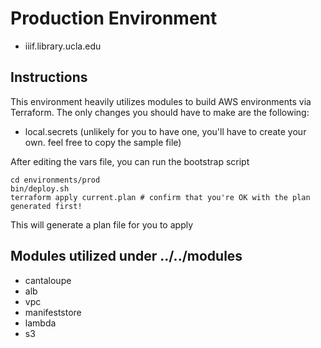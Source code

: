 # Production Environment
* iiif.library.ucla.edu

## Instructions
This environment heavily utilizes modules to build AWS environments via Terraform. The only changes you should have to make are the following:

* local.secrets (unlikely for you to have one, you'll have to create your own. feel free to copy the sample file)

After editing the vars file, you can run the bootstrap script

```
cd environments/prod
bin/deploy.sh
terraform apply current.plan # confirm that you're OK with the plan generated first!
```

This will generate a plan file for you to apply

## Modules utilized under ../../modules
* cantaloupe
* alb
* vpc
* manifeststore
* lambda
* s3
